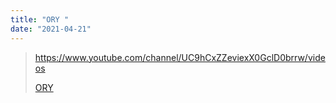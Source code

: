 ```yaml
---
title: "ORY "
date: "2021-04-21"
---
```


> https://www.youtube.com/channel/UC9hCxZZeviexX0GclD0brrw/videos
>
> [ORY ](https://www.youtube.com/channel/UC9hCxZZeviexX0GclD0brrw/videos)
